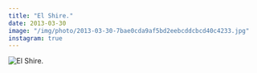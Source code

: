 ```yaml
---
title: "El Shire."
date: 2013-03-30
image: "/img/photo/2013-03-30-7bae0cda9af5bd2eebcddcbcd40c4233.jpg"
instagram: true
---
```


![El Shire.](/img/photo/2013-03-30-7bae0cda9af5bd2eebcddcbcd40c4233.jpg)
